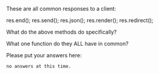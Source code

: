 These are all common responses to a client:

res.end();
res.send();
res.json();
res.render();
res.redirect();

What do the above methods do specifically?

What one function do they ALL have in common?

Please put your answers here:

    no answers at this time.